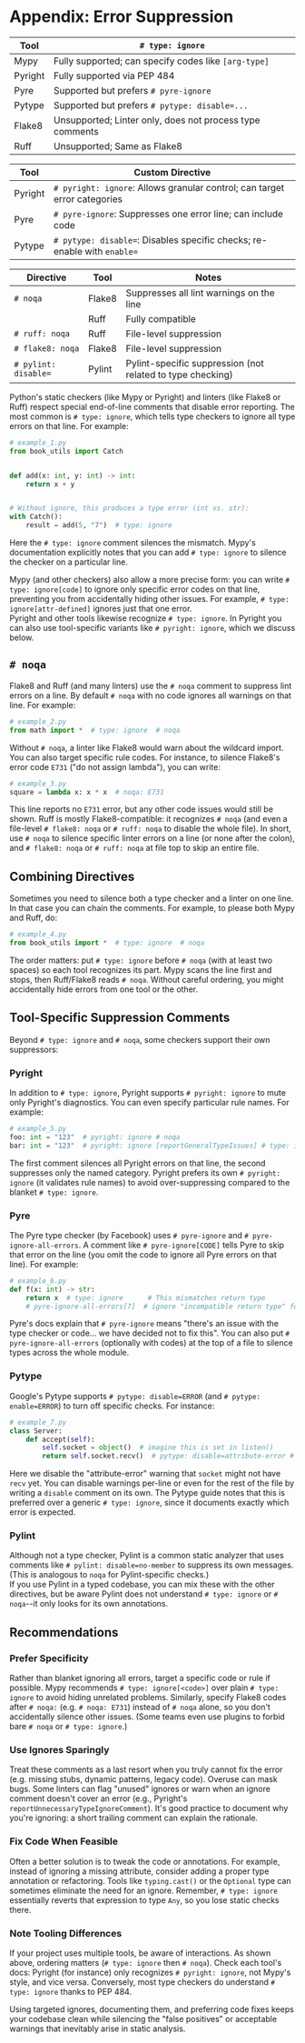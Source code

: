 # Appendix: Error Suppression

| Tool    | `# type: ignore`                                         |
|---------|----------------------------------------------------------|
| Mypy    | Fully supported; can specify codes like `[arg-type]`     |
| Pyright | Fully supported via PEP 484                              |
| Pyre    | Supported but prefers `# pyre-ignore`                    |
| Pytype  | Supported but prefers `# pytype: disable=...`            |
| Flake8  | Unsupported; Linter only, does not process type comments |
| Ruff    | Unsupported; Same as Flake8                              |

| Tool    | Custom Directive                                                          |
|---------|---------------------------------------------------------------------------|
| Pyright | `# pyright: ignore`: Allows granular control; can target error categories |
| Pyre    | `# pyre-ignore`: Suppresses one error line; can include code              |
| Pytype  | `# pytype: disable=`: Disables specific checks; re-enable with `enable=`  |

| Directive            | Tool   | Notes                                                      |
|----------------------|--------|------------------------------------------------------------|
| `# noqa`             | Flake8 | Suppresses all lint warnings on the line                   |
|                      | Ruff   | Fully compatible                                           |
| `# ruff: noqa`       | Ruff   | File-level suppression                                     |
| `# flake8: noqa`     | Flake8 | File-level suppression                                     |
| `# pylint: disable=` | Pylint | Pylint-specific suppression (not related to type checking) |

Python's static checkers (like Mypy or Pyright) and linters (like Flake8 or Ruff) respect special end-of-line comments that disable error reporting.
The most common is `# type: ignore`, which tells type checkers to ignore all type errors on that line.
For example:

```python
# example_1.py
from book_utils import Catch


def add(x: int, y: int) -> int:
    return x + y


# Without ignore, this produces a type error (int vs. str):
with Catch():
    result = add(5, "7")  # type: ignore
```

Here the `# type: ignore` comment silences the mismatch.
Mypy's documentation explicitly notes that you can add `# type: ignore` to silence the checker on a particular line.

Mypy (and other checkers) also allow a more precise form: you can write `# type: ignore[code]` to ignore only specific error codes on that line, preventing you from accidentally hiding other issues.
For example, `# type: ignore[attr-defined]` ignores just that one error.  
Pyright and other tools likewise recognize `# type: ignore`.
In Pyright you can also use tool-specific variants like `# pyright: ignore`, which we discuss below.

## `# noqa`

Flake8 and Ruff (and many linters) use the `# noqa` comment to suppress lint errors on a line.
By default `# noqa` with no code ignores all warnings on that line.
For example:

```python
# example_2.py
from math import *  # type: ignore  # noqa
```

Without `# noqa`, a linter like Flake8 would warn about the wildcard import.
You can also target specific rule codes.
For instance, to silence Flake8's error code `E731` ("do not assign lambda"), you can write:

```python
# example_3.py
square = lambda x: x * x  # noqa: E731
```

This line reports no `E731` error, but any other code issues would still be shown.
Ruff is mostly Flake8-compatible: it recognizes `# noqa` (and even a file-level `# flake8: noqa` or `# ruff: noqa` to disable the whole file).
In short, use `# noqa` to silence specific linter errors on a line (or none after the colon), and `# flake8: noqa` or `# ruff: noqa` at file top to skip an entire file.

## Combining Directives

Sometimes you need to silence both a type checker and a linter on one line.
In that case you can chain the comments.
For example, to please both Mypy and Ruff, do:

```python
# example_4.py
from book_utils import *  # type: ignore  # noqa
```

The order matters: put `# type: ignore` before `# noqa` (with at least two spaces) so each tool recognizes its part.
Mypy scans the line first and stops, then Ruff/Flake8 reads `# noqa`.
Without careful ordering, you might accidentally hide errors from one tool or the other.

## Tool-Specific Suppression Comments

Beyond `# type: ignore` and `# noqa`, some checkers support their own suppressors:

### Pyright

In addition to `# type: ignore`, Pyright supports `# pyright: ignore` to mute only Pyright's diagnostics.
You can even specify particular rule names.
For example:

```python
# example_5.py
foo: int = "123"  # pyright: ignore # noqa
bar: int = "123"  # pyright: ignore [reportGeneralTypeIssues] # type: ignore # noqa
```

The first comment silences all Pyright errors on that line, the second suppresses only the named category.
Pyright prefers its own `# pyright: ignore` (it validates rule names) to avoid over-suppressing compared to the blanket `# type: ignore`.

### Pyre

The Pyre type checker (by Facebook) uses `# pyre-ignore` and `# pyre-ignore-all-errors`.
A comment like `# pyre-ignore[CODE]` tells Pyre to skip that error on the line (you omit the code to ignore all Pyre errors on that line).
For example:

```python
# example_6.py
def f(x: int) -> str:
    return x  # type: ignore      # This mismatches return type
    # pyre-ignore-all-errors[7]  # ignore "incompatible return type" for file
```

Pyre's docs explain that `# pyre-ignore` means "there's an issue with the type checker or code… we have decided not to fix this".
You can also put `# pyre-ignore-all-errors` (optionally with codes) at the top of a file to silence types across the whole module.

### Pytype

Google's Pytype supports `# pytype: disable=ERROR` (and `# pytype: enable=ERROR`) to turn off specific checks.
For instance:

```python
# example_7.py
class Server:
    def accept(self):
        self.socket = object()  # imagine this is set in listen()
        return self.socket.recv()  # pytype: disable=attribute-error # type: ignore # noqa
```

Here we disable the "attribute-error" warning that `socket` might not have `recv` yet.
You can disable warnings per-line or even for the rest of the file by writing a `disable` comment on its own.
The Pytype guide notes that this is preferred over a generic `# type: ignore`, since it documents exactly which error is expected.

### Pylint

Although not a type checker, Pylint is a common static analyzer that uses comments like `# pylint: disable=no-member` to suppress its own messages.
(This is analogous to `noqa` for Pylint-specific checks.)  
If you use Pylint in a typed codebase, you can mix these with the other directives,
but be aware Pylint does not understand `# type: ignore` or `# noqa`--it only looks for its own annotations.

## Recommendations

### Prefer Specificity

Rather than blanket ignoring all errors, target a specific code or rule if possible.
Mypy recommends `# type: ignore[<code>]` over plain `# type: ignore` to avoid hiding unrelated problems.
Similarly, specify Flake8 codes after `# noqa:` (e.g. `# noqa: E731`) instead of
`# noqa` alone, so you don't accidentally silence other issues.
(Some teams even use plugins to forbid bare `# noqa` or `# type: ignore`.)

### Use Ignores Sparingly

Treat these comments as a last resort when you truly cannot fix the error (e.g.
missing stubs, dynamic patterns, legacy code).
Overuse can mask bugs.
Some linters can flag "unused" ignores or warn when an ignore comment doesn't cover an error
(e.g., Pyright's `reportUnnecessaryTypeIgnoreComment`).
It's good practice to document why you're ignoring: a short trailing comment can explain the rationale.

### Fix Code When Feasible

Often a better solution is to tweak the code or annotations.
For example, instead of ignoring a missing attribute, consider adding a proper type annotation or refactoring.
Tools like `typing.cast()` or the
`Optional` type can sometimes eliminate the need for an ignore.
Remember, `# type: ignore` essentially reverts that expression to type `Any`, so you lose static checks there.

### Note Tooling Differences

If your project uses multiple tools, be aware of interactions.
As shown above, ordering matters (`# type: ignore` then `# noqa`).
Check each tool's docs: Pyright (for instance) only recognizes `# pyright: ignore`, not Mypy's style, and vice versa.
Conversely, most type checkers do understand `# type: ignore` thanks to PEP 484.

Using targeted ignores, documenting them, and preferring code fixes keeps your codebase clean while silencing the "false positives" or acceptable warnings that inevitably arise in static analysis.